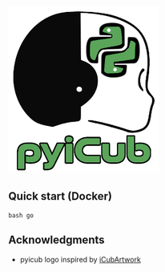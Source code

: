 ![PYICUB logo](pyicub/media/pyicub-logo.png?raw=true)
====

Quick start (Docker)
-------------
```cd docker
bash go
```

Acknowledgments
-------------

- pyicub logo inspired by [iCubArtwork](https://github.com/alecive/iCubArtwork)
